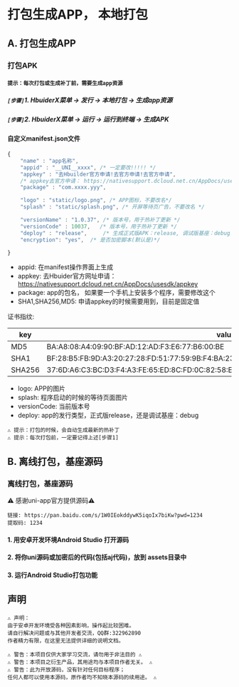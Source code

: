 


    
#  打包生成APP， 本地打包

## A. 打包生成APP

### 打包APK
#### `提示：每次打包或生成补丁前，需要生成app资源`

##### `[步骤]`1. HbuiderX菜单 -> 发行 -> 本地打包 -> 生成app资源
##### `[步骤]`2. HbuiderX菜单 -> 运行 -> 运行到终端 -> 生成APK


#### 自定义manifest.json文件
```js
{		
	"name" : "app名称",
	"appid" : "__UNI__xxxx", /* 一定要改!!!!! */
	"appkey" : "去Hbuilder官方申请!去官方申请!去官方申请",
	/* appkey去官方申请： https://nativesupport.dcloud.net.cn/AppDocs/usesdk/appkey */
	"package" : "com.xxxx.yyy", 

	"logo" : "static/logo.png", /* APP图标，不要改名*/
	"splash" : "static/splash.png", /* 开屏等待页广告，不要改名 */

	"versionName" : "1.0.37", /* 版本号，用于热补丁更新 */
	"versionCode" : 10037,   /* 版本号，用于热补丁更新 */
    "deploy" : "release",     /* 生成正式版APK：release, 调试版基座：debug */
    "encryption": "yes",  /* 是否加密脚本(默认是)*/

}
```

* appid: 在manifest操作界面上生成
* appkey: 去Hbuider官方网址申请： https://nativesupport.dcloud.net.cn/AppDocs/usesdk/appkey
* package: app的包名， 如果要一个手机上安装多个程序，需要修改这个
* SHA1,SHA256,MD5:  申请appkey的时候需要用到，目前是固定值

证书指纹:  


| key | value |
| --- | --- |
| MD5|  BA:A8:08:A4:09:90:BF:AD:12:AD:F3:E6:77:B6:00:BE|
| SHA1 | BF:28:B5:FB:9D:A3:20:27:28:FD:51:77:59:9B:F4:BA:23:E8:A1:88|
|SHA256| 37:6D:A6:C3:BC:D3:F4:A3:FE:65:ED:8C:FD:0C:82:58:EE:6E:43:72:5F:7A:AE:D1:3C:9D:CF:A8:15:76:7E:A3|



* logo:  APP的图片
* splash: 程序启动的时候的等待页面图片
* versionCode: 当前版本号
* deploy:  app的发行类型，正式版release，还是调试基座：debug

```
⚠️ 提示：打包的时候，会自动生成最新的热补丁
⚠️ 提示：每次打包前，一定要记得上述[步骤1]
```


## B. 离线打包，基座源码

### 离线打包，基座源码


⚠️  感谢uni-app官方提供源码⚠️ 

```
链接: https://pan.baidu.com/s/1W0IEokddywK5iqoIx7biKw?pwd=1234 
提取码: 1234
```
#### 1. 用安卓开发环境Android Studio 打开源码
#### 2. 将你uni源码或加密后的代码(包括aj代码)，放到 assets目录中
#### 3. 运行Android Studio打包功能

## 声明
```
⚠️ 声明：
由于安卓开发环境受各种因素影响，操作起比较困难。
请自行解决问题或与其他开发者交流，QQ群:322962890
作者精力有限，在这里无法提供详细的说明文档。
```
```
⚠️ 警告：本项目仅供大家学习交流，请勿用于非法目的 ⚠️
⚠️ 警告：本项目之衍生产品，其用途均与本项目作者无关。 ⚠️
⚠️ 警告：此为开放源码，没有针对任何目标程序；
任何人都可以使用本源码，原作者均不知晓本源码的续用途。 ⚠️
```

